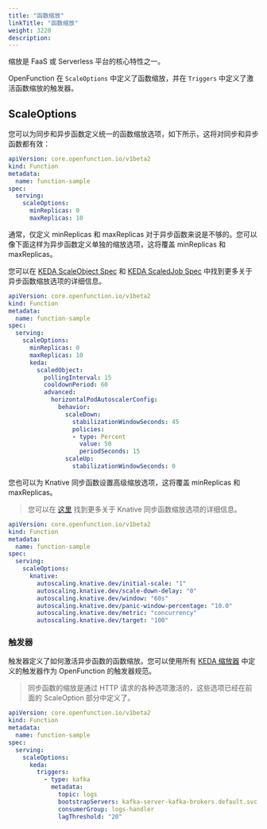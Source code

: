 ```yaml
---
title: "函数缩放"
linkTitle: "函数缩放"
weight: 3220
description:
---
```


缩放是 FaaS 或 Serverless 平台的核心特性之一。

OpenFunction 在 `ScaleOptions` 中定义了函数缩放，并在 `Triggers` 中定义了激活函数缩放的触发器。

## ScaleOptions

您可以为同步和异步函数定义统一的函数缩放选项，如下所示，这将对同步和异步函数都有效：

```yaml
apiVersion: core.openfunction.io/v1beta2
kind: Function
metadata:
  name: function-sample
spec:
  serving:
    scaleOptions:
      minReplicas: 0
      maxReplicas: 10
```

通常，仅定义 minReplicas 和 maxReplicas 对于异步函数来说是不够的。您可以像下面这样为异步函数定义单独的缩放选项，这将覆盖 minReplicas 和 maxReplicas。

您可以在 [KEDA ScaleObject Spec](https://keda.sh/docs/2.7/concepts/scaling-deployments/#scaledobject-spec) 和 [KEDA ScaledJob Spec](https://keda.sh/docs/2.7/concepts/scaling-jobs/#scaledjob-spec) 中找到更多关于异步函数缩放选项的详细信息。

```yaml
apiVersion: core.openfunction.io/v1beta2
kind: Function
metadata:
  name: function-sample
spec:
  serving:
    scaleOptions:
      minReplicas: 0
      maxReplicas: 10
      keda:
        scaledObject:
          pollingInterval: 15
          cooldownPeriod: 60
          advanced:
            horizontalPodAutoscalerConfig:
              behavior:
                scaleDown:
                  stabilizationWindowSeconds: 45
                  policies:
                  - type: Percent
                    value: 50
                    periodSeconds: 15
                scaleUp:
                  stabilizationWindowSeconds: 0
```

您也可以为 Knative 同步函数设置高级缩放选项，这将覆盖 minReplicas 和 maxReplicas。

> 您可以在 [这里](https://knative.dev/docs/serving/autoscaling/scale-bounds/#scale-down-delay) 找到更多关于 Knative 同步函数缩放选项的详细信息。

```yaml
apiVersion: core.openfunction.io/v1beta2
kind: Function
metadata:
  name: function-sample
spec:
  serving:
    scaleOptions:
      knative:
        autoscaling.knative.dev/initial-scale: "1"
        autoscaling.knative.dev/scale-down-delay: "0"
        autoscaling.knative.dev/window: "60s"
        autoscaling.knative.dev/panic-window-percentage: "10.0"
        autoscaling.knative.dev/metric: "concurrency"
        autoscaling.knative.dev/target: "100"
```

### 触发器

触发器定义了如何激活异步函数的函数缩放。您可以使用所有 [KEDA 缩放器](https://keda.sh/docs/2.7/scalers/) 中定义的触发器作为 OpenFunction 的触发器规范。

> 同步函数的缩放是通过 HTTP 请求的各种选项激活的，这些选项已经在前面的 ScaleOption 部分中定义了。

```yaml
apiVersion: core.openfunction.io/v1beta2
kind: Function
metadata:
  name: function-sample
spec:
  serving:
    scaleOptions:
      keda:
        triggers:
          - type: kafka
            metadata:
              topic: logs
              bootstrapServers: kafka-server-kafka-brokers.default.svc.cluster.local:9092
              consumerGroup: logs-handler
              lagThreshold: "20"
```
